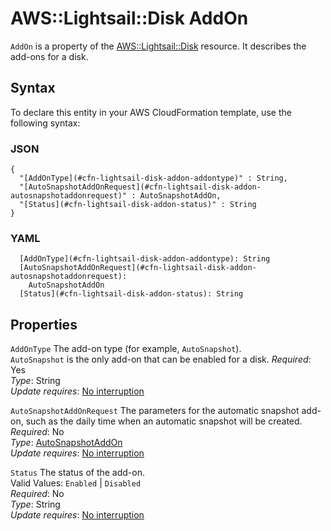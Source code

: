 # AWS::Lightsail::Disk AddOn<a name="aws-properties-lightsail-disk-addon"></a>

`AddOn` is a property of the [AWS::Lightsail::Disk](https://docs.aws.amazon.com/AWSCloudFormation/latest/UserGuide/aws-resource-lightsail-disk.html) resource\. It describes the add\-ons for a disk\.

## Syntax<a name="aws-properties-lightsail-disk-addon-syntax"></a>

To declare this entity in your AWS CloudFormation template, use the following syntax:

### JSON<a name="aws-properties-lightsail-disk-addon-syntax.json"></a>

```
{
  "[AddOnType](#cfn-lightsail-disk-addon-addontype)" : String,
  "[AutoSnapshotAddOnRequest](#cfn-lightsail-disk-addon-autosnapshotaddonrequest)" : AutoSnapshotAddOn,
  "[Status](#cfn-lightsail-disk-addon-status)" : String
}
```

### YAML<a name="aws-properties-lightsail-disk-addon-syntax.yaml"></a>

```
  [AddOnType](#cfn-lightsail-disk-addon-addontype): String
  [AutoSnapshotAddOnRequest](#cfn-lightsail-disk-addon-autosnapshotaddonrequest):
    AutoSnapshotAddOn
  [Status](#cfn-lightsail-disk-addon-status): String
```

## Properties<a name="aws-properties-lightsail-disk-addon-properties"></a>

`AddOnType` <a name="cfn-lightsail-disk-addon-addontype"></a>
The add\-on type \(for example, `AutoSnapshot`\)\.  
`AutoSnapshot` is the only add\-on that can be enabled for a disk\.
_Required_: Yes  
_Type_: String  
_Update requires_: [No interruption](https://docs.aws.amazon.com/AWSCloudFormation/latest/UserGuide/using-cfn-updating-stacks-update-behaviors.html#update-no-interrupt)

`AutoSnapshotAddOnRequest` <a name="cfn-lightsail-disk-addon-autosnapshotaddonrequest"></a>
The parameters for the automatic snapshot add\-on, such as the daily time when an automatic snapshot will be created\.  
_Required_: No  
_Type_: [AutoSnapshotAddOn](aws-properties-lightsail-disk-autosnapshotaddon.md)  
_Update requires_: [No interruption](https://docs.aws.amazon.com/AWSCloudFormation/latest/UserGuide/using-cfn-updating-stacks-update-behaviors.html#update-no-interrupt)

`Status` <a name="cfn-lightsail-disk-addon-status"></a>
The status of the add\-on\.  
Valid Values: `Enabled` \| `Disabled`  
_Required_: No  
_Type_: String  
_Update requires_: [No interruption](https://docs.aws.amazon.com/AWSCloudFormation/latest/UserGuide/using-cfn-updating-stacks-update-behaviors.html#update-no-interrupt)
